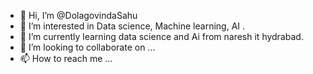- 👋 Hi, I’m @DolagovindaSahu
- 👀 I’m interested in Data science, Machine learning, AI .
- 🌱 I’m currently learning data science and Ai from naresh it hydrabad.
- 💞️ I’m looking to collaborate on ...
- 📫 How to reach me ...

<!---
DolagovindaSahu/DolagovindaSahu is a ✨ special ✨ repository because its `README.md` (this file) appears on your GitHub profile.
You can click the Preview link to take a look at your changes.
--->
